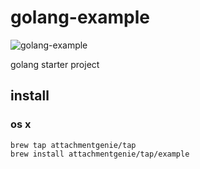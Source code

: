 # golang-example

![golang-example]([https://github.com/attachmentgenie/golang-example/workflows/goreleaser/badge.svg](https://github.com/attachmentgenie/golang-example/actions/workflows/pr.yml/badge.svg))

golang starter project

## install

### os x

    brew tap attachmentgenie/tap
    brew install attachmentgenie/tap/example
